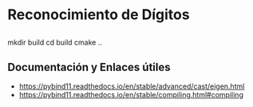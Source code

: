 # Reconocimiento de Dígitos


##
mkdir build
cd build
cmake ..


## Documentación y Enlaces útiles

- https://pybind11.readthedocs.io/en/stable/advanced/cast/eigen.html
- https://pybind11.readthedocs.io/en/stable/compiling.html#compiling
